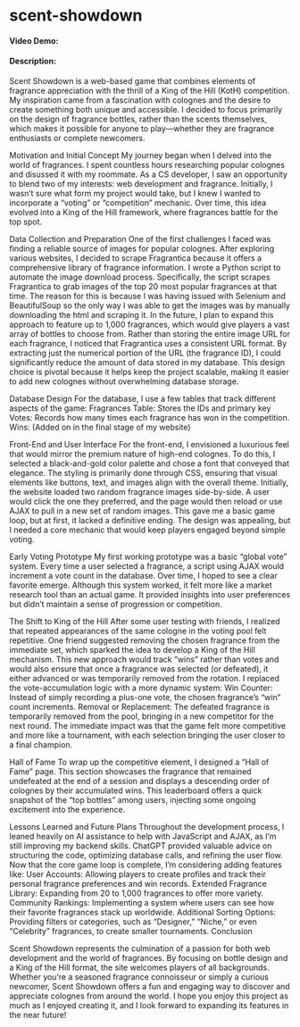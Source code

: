 # scent-showdown
#### Video Demo:  <URL HERE>
#### Description:
Scent Showdown is a web-based game that combines elements of fragrance appreciation with the thrill of a King of the Hill (KotH) competition. My inspiration came from a fascination with colognes and the desire to create something both unique and accessible. I decided to focus primarily on the design of fragrance bottles, rather than the scents themselves, which makes it possible for anyone to play—whether they are fragrance enthusiasts or complete newcomers.

Motivation and Initial Concept
My journey began when I delved  into the world of fragrances. I spent countless hours researching popular colognes and disussed it with my roommate. As a CS developer, I saw an opportunity to blend two of my interests: web development and fragrance. Initially, I wasn’t sure what form my project would take, but I knew I wanted to incorporate a “voting” or “competition” mechanic. Over time, this idea evolved into a King of the Hill framework, where fragrances battle for the top spot.

Data Collection and Preparation
One of the first challenges I faced was finding a reliable source of images for popular colognes. After exploring various websites, I decided to scrape Fragrantica because it offers a comprehensive library of fragrance information. I wrote a Python script to automate the image download process. Specifically, the script scrapes Fragrantica to grab images of the top 20 most popular fragrances at that time. The reason for this is because I was having issued with Selenium and BeautifulSoup so the only way I was able to get the images was by manually downloading the html and scraping it. In the future, I plan to expand this approach to feature up to 1,000 fragrances, which would give players a vast array of bottles to choose from.
Rather than storing the entire image URL for each fragrance, I noticed that Fragrantica uses a consistent URL format. By extracting just the numerical portion of the URL (the fragrance ID), I could significantly reduce the amount of data stored in my database. This design choice is pivotal because it helps keep the project scalable, making it easier to add new colognes without overwhelming database storage.

Database Design
For the database, I use a few tables that track different aspects of the game:
Fragrances Table: Stores the IDs and primary key
Votes: Records how many times each fragrance has won in the competition.
Wins: (Added on in the final stage of my website)

Front-End and User Interface
For the front-end, I envisioned a luxurious feel that would mirror the premium nature of high-end colognes. To do this, I selected a black-and-gold color palette and chose a font that conveyed that elegance. The styling is primarily done through CSS, ensuring that visual elements like buttons, text, and images align with the overall theme.
Initially, the website loaded two random fragrance images side-by-side. A user would click the one they preferred, and the page would then reload or use AJAX to pull in a new set of random images. This gave me a basic game loop, but at first, it lacked a definitive ending. The design was appealing, but I needed a core mechanic that would keep players engaged beyond simple voting.

Early Voting Prototype
My first working prototype was a basic “global vote” system. Every time a user selected a fragrance, a script using AJAX would increment a vote count in the database. Over time, I hoped to see a clear favorite emerge. Although this system worked, it felt more like a market research tool than an actual game. It provided insights into user preferences but didn’t maintain a sense of progression or competition.

The Shift to King of the Hill
After some user testing with friends, I realized that repeated appearances of the same cologne in the voting pool felt repetitive. One friend suggested removing the chosen fragrance from the immediate set, which sparked the idea to develop a King of the Hill mechanism. This new approach would track “wins” rather than votes and would also ensure that once a fragrance was selected (or defeated), it either advanced or was temporarily removed from the rotation.
I replaced the vote-accumulation logic with a more dynamic system:
Win Counter: Instead of simply recording a plus-one vote, the chosen fragrance’s “win” count increments.
Removal or Replacement: The defeated fragrance is temporarily removed from the pool, bringing in a new competitor for the next round.
The immediate impact was that the game felt more competitive and more like a tournament, with each selection bringing the user closer to a final champion.

Hall of Fame
To wrap up the competitive element, I designed a “Hall of Fame” page. This section showcases the fragrance that remained undefeated at the end of a session and displays a descending order of colognes by their accumulated wins. This leaderboard offers a quick snapshot of the “top bottles” among users, injecting some ongoing excitement into the experience.

Lessons Learned and Future Plans
Throughout the development process, I leaned heavily on AI assistance to help with JavaScript and AJAX, as I’m still improving my backend skills. ChatGPT provided valuable advice on structuring the code, optimizing database calls, and refining the user flow. Now that the core game loop is complete, I’m considering adding features like:
User Accounts: Allowing players to create profiles and track their personal fragrance preferences and win records.
Extended Fragrance Library: Expanding from 20 to 1,000 fragrances to offer more variety.
Community Rankings: Implementing a system where users can see how their favorite fragrances stack up worldwide.
Additional Sorting Options: Providing filters or categories, such as “Designer,” “Niche,” or even “Celebrity” fragrances, to create smaller tournaments.
Conclusion

Scent Showdown represents the culmination of a passion for both web development and the world of fragrances. By focusing on bottle design and a King of the Hill format, the site welcomes players of all backgrounds. Whether you’re a seasoned fragrance connoisseur or simply a curious newcomer, Scent Showdown offers a fun and engaging way to discover and appreciate colognes from around the world. I hope you enjoy this project as much as I enjoyed creating it, and I look forward to expanding its features in the near future!



